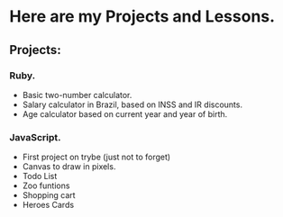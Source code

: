 # Here are my Projects and Lessons.
## Projects:
### Ruby.
- Basic two-number calculator.
- Salary calculator in Brazil, based on INSS and IR discounts.
- Age calculator based on current year and year of birth.

### JavaScript.
- First project on trybe (just not to forget)
- Canvas to draw in pixels.
- Todo List
- Zoo funtions
- Shopping cart
- Heroes Cards
